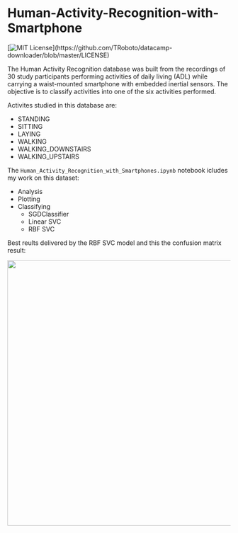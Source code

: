 # Human-Activity-Recognition-with-Smartphone
[![MIT License](https://img.shields.io/apm/l/atomic-design-ui.svg?)](https://github.com/TRoboto/datacamp-downloader/blob/master/LICENSE)

The Human Activity Recognition database was built from the recordings of 30 study participants performing activities of daily living (ADL) while carrying a waist-mounted smartphone with embedded inertial sensors. The objective is to classify activities into one of the six activities performed.

Activites studied in this database are:
  - STANDING
  - SITTING
  - LAYING
  - WALKING
  - WALKING_DOWNSTAIRS
  - WALKING_UPSTAIRS

The `Human_Activity_Recognition_with_Smartphones.ipynb` notebook icludes my work on this dataset:
  - Analysis
  - Plotting
  - Classifying
    - SGDClassifier
    - Linear SVC
    - RBF SVC
 
Best reults delivered by the RBF SVC model and this the confusion matrix result:

<img src= "Images/RBF%20SVC%20predictions%20Confusion%20Matrix.png" height="600">
